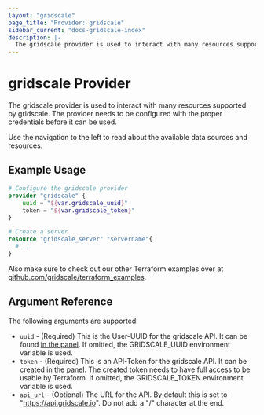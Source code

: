 ```yaml
---
layout: "gridscale"
page_title: "Provider: gridscale"
sidebar_current: "docs-gridscale-index"
description: |-
  The gridscale provider is used to interact with many resources supported by gridscale.
---
```


# gridscale Provider

The gridscale provider is used to interact with many resources supported by gridscale. The provider needs to be configured with the proper credentials before it can be used.

Use the navigation to the left to read about the available data sources and resources.

## Example Usage

```terraform
# Configure the gridscale provider
provider "gridscale" {
	uuid = "${var.gridscale_uuid}"
	token = "${var.gridscale_token}"
}

# Create a server
resource "gridscale_server" "servername"{
  # ...
}
```

Also make sure to check out our other Terraform examples over at [github.com/gridscale/terraform_examples](https://github.com/gridscale/terraform_examples).

## Argument Reference

The following arguments are supported:

* `uuid` - (Required) This is the User-UUID for the gridscale API. It can be found [in the panel](https://my.gridscale.io/APIs/). If omitted, the GRIDSCALE_UUID environment variable is used.
* `token` - (Required) This is an API-Token for the gridscale API. It can be created [in the panel](https://my.gridscale.io/APIs/). The created token needs to have full access to be usable by Terraform. If omitted, the GRIDSCALE_TOKEN environment variable is used.
* `api_url` - (Optional) The URL for the API. By default this is set to "https://api.gridscale.io". Do not add a "/" character at the end.
